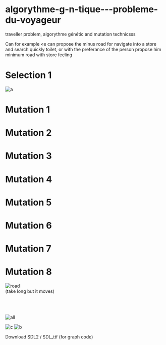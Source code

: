 # algorythme-g-n-tique---probleme-du-voyageur
traveller problem, algorythme génétic and mutation technicsss

Can for example <e can propose the minus road for navigate into a store and search quickly toilet, or with the preferance of the person propose him minimum road with store feeling




<h1>Selection 1</h1>

![a](https://user-images.githubusercontent.com/54853371/85343886-6a7cc780-b4ee-11ea-820a-54a54a138981.png)

<h1>Mutation 1</h1>
<h1>Mutation 2</h1>
<h1>Mutation 3</h1>
<h1>Mutation 4</h1>
<h1>Mutation 5</h1>
<h1>Mutation 6</h1>
<h1>Mutation 7</h1>
<h1>Mutation 8</h1>



![road](https://user-images.githubusercontent.com/54853371/85343888-6b155e00-b4ee-11ea-9e69-23b541b142de.gif)<br>
(take long but it moves)
<br><br><br><br>

![all](https://user-images.githubusercontent.com/54853371/85343854-589b2480-b4ee-11ea-8fd2-05ccb7e25c9f.gif)

![c](https://user-images.githubusercontent.com/54853371/85343849-56d16100-b4ee-11ea-89d1-47d543a21ede.png)
![b](https://user-images.githubusercontent.com/54853371/85343851-58028e00-b4ee-11ea-911b-79b221d2e3f2.png)






Download SDL2 / SDL_ttf (for graph code)
